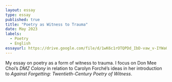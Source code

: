 ```yaml
---
layout: essay
type: essay
published: true
title: "Poetry as Witness to Trauma"
date: May 2023
labels:
  - Poetry
  - English
essayurl: https://drive.google.com/file/d/1wK6c1rOTQPDd_IbD-vaw_v-IYWa0bu2P/view?usp=drive_link
---
```

My essay on poetry as a form of witness to trauma. I focus on Don Mee Choi’s *DMZ Colony* in relation to Carolyn Forché’s ideas in her introduction to
*Against Forgetting: Twentieth-Century Poetry of Witness*.

